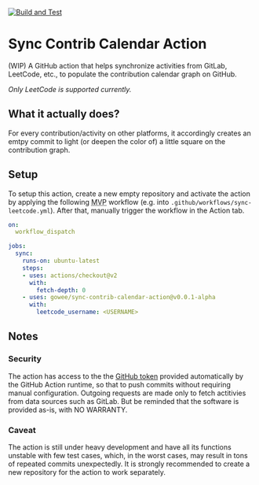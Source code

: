 [![Build and Test](https://github.com/Gowee/sync-contrib-calendar-action/workflows/Build%20and%20Test/badge.svg)](https://github.com/Gowee/sync-contrib-calendar-action/actions)

# Sync Contrib Calendar Action
(WIP) A GitHub action that helps synchronize activities from GitLab, LeetCode, etc., to populate the contribution calendar graph on GitHub. 

*Only LeetCode is supported currently.*

## What it actually does?
For every contribution/activity on other platforms, it accordingly creates an emtpy commit to light (or deepen the color of) a little square on the contribution graph.

## Setup
To setup this action, create a new empty repository and activate the action by applying the following <abbr title="Minimum Viable Product">MVP</abbr> workflow (e.g. into `.github/workflows/sync-leetcode.yml`). After that, manually trigger the workflow in the Action tab. 
<!-- For a complete workflow example, refers to examples/sync-leetcode.yml -->

```yml
on: 
  workflow_dispatch

jobs:
  sync:
    runs-on: ubuntu-latest
    steps:
    - uses: actions/checkout@v2
      with:
        fetch-depth: 0
    - uses: gowee/sync-contrib-calendar-action@v0.0.1-alpha
      with:
        leetcode_username: <USERNAME>
```

## Notes
### Security
The action has access to the the [GitHub token](https://docs.github.com/en/free-pro-team@latest/github/authenticating-to-github/creating-a-personal-access-token) provided automatically by the GitHub Action runtime, so that to push commits without requiring manual configuration.
Outgoing requests are made only to fetch actitivies from data sources such as GitLab.
But be reminded that the software is provided as-is, with NO WARRANTY. 

### Caveat
The action is still under heavy development and have all its functions unstable with few test cases, which, in the worst cases, may result in tons of repeated commits unexpectedly.
It is strongly recommended to create a new repository for the action to work separately.
